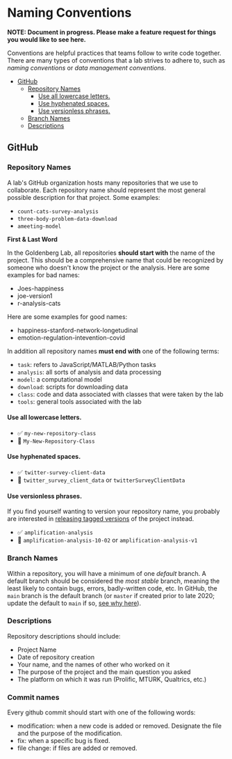 # Naming Conventions

**NOTE: Document in progress. Please make a feature request for things you 
would like to see here.**

Conventions are helpful practices that teams follow to write code together. There are
many types of conventions that a lab strives to adhere to, such as _naming conventions_
or _data management conventions_.

<!-- toc -->

  * [GitHub](#github)
    + [Repository Names](#repository-names)
      - [Use all lowercase letters.](#use-all-lowercase-letters)
      - [Use hyphenated spaces.](#use-hyphenated-spaces)
      - [Use versionless phrases.](#use-versionless-phrases)
    + [Branch Names](#branch-names)
    + [Descriptions](#descriptions)

<!-- tocstop -->


## GitHub

### Repository Names

A lab's GitHub organization hosts many repositories that we use to collaborate. Each
repository name should represent the most general possible description for that
project. Some examples:

- `count-cats-survey-analysis`
- `three-body-problem-data-download`
- `ameeting-model`

**First & Last Word**

In the Goldenberg Lab, all repositories **should start with** the name of the project. This should be a comprehensive name that could be recognized by someone who doesn't know the project or the analysis. Here are some examples for bad names:
- Joes-happiness
- joe-version1
- r-analysis-cats

Here are some examples for good names: 
- happiness-stanford-network-longetudinal
- emotion-regulation-intevention-covid

In addition all repository names **must end with** one of the following terms:

- `task`: refers to JavaScript/MATLAB/Python tasks
- `analysis`: all sorts of analysis and data processing
- `model`: a computational model 
- `download`: scripts for downloading data
- `class`: code and data associated with classes that were taken by the lab
- `tools`: general tools associated with the lab

#### Use all lowercase letters.

- :white_check_mark: `my-new-repository-class`
- :no_entry_sign: `My-New-Repository-Class`

#### Use hyphenated spaces.

- :white_check_mark: `twitter-survey-client-data`
- :no_entry_sign: `twitter_survey_client_data` or `twitterSurveyClientData`

#### Use versionless phrases.

If you find yourself wanting to version your repository name, you
probably are interested in [releasing tagged versions](https://docs.github.com/en/github/administering-a-repository/managing-releases-in-a-repository)
of the project instead.

- :white_check_mark: `amplification-analysis`
- :no_entry_sign: `amplification-analysis-10-02` or `amplification-analysis-v1`

### Branch Names

Within a repository, you will have a minimum of one _default_ branch. A default
branch should be considered the _most stable_ branch, meaning the least likely to
contain bugs, errors, badly-written code, etc. In GitHub, the `main` branch is
the default branch (or `master` if created prior to late 2020; update the default
to `main` if so, [see why here](https://github.com/github/renaming)).

### Descriptions
Repository descriptions should include:
- Project Name
- Date of repository creation
- Your name, and the names of other who worked on it
- The purpose of the project and the main question you asked
- The platform on which it was run (Prolific, MTURK, Qualtrics, etc.)

### Commit names
Every github commit should start with one of the following words:
- modification: when a new code is added or removed. Designate the file and the purpose of the modification. 
- fix: when a specific bug is fixed. 
- file change: if files are added or removed. 
